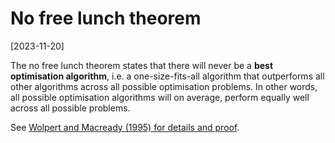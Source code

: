 # No free lunch theorem

[2023-11-20]

The no free lunch theorem states that there will never be a **best optimisation algorithm**, i.e. a one-size-fits-all algorithm that outperforms all other algorithms across all possible optimisation problems. 
In other words, all possible optimisation algorithms will on average, perform equally well across all possible problems.

See [Wolpert and Macready (1995) for details and proof](https://citeseerx.ist.psu.edu/document?repid=rep1&type=pdf&doi=bfd288d7adb887ea0c91d14131f4cb78d675f0a4).
